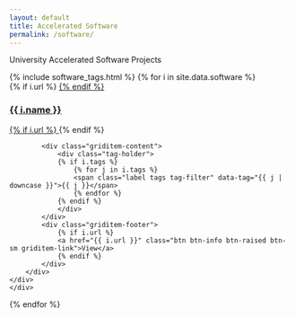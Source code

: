 ```yaml
---
layout: default
title: Accelerated Software
permalink: /software/
---
```


University Accelerated Software Projects

<div class="griditem row">
{% include software_tags.html %}
{% for i in site.data.software %}
<div class="griditem-item col-md-4 col-sm-6 col-xs-12" data-tags='{{ i.tags | jsonify | downcase }}'>
	<div class="well griditem-outer">
		<div class="griditem-inner">
			<a href="/static/img/{{ i.image }}" class="thickbox">
			<div class="griditem-img bordered" style="background-image: url('/static/img/{{ i.image }}');"></div>
			</a>
			{% if i.url %} <a href="{{ i.url }}"> {% endif %}
			<h3 class="griditem-headlines">{{ i.name }}</h3>
			{% if i.url %} </a> {% endif %}
			
			<div class="griditem-content">
				<div class="tag-holder">
				{% if i.tags %} 
					{% for j in i.tags %}
					<span class="label tags tag-filter" data-tag="{{ j | downcase }}">{{ j }}</span>
					{% endfor %}
				{% endif %}
				</div>		
    		</div>
			<div class="griditem-footer"> 
				{% if i.url %} 
				<a href="{{ i.url }}" class="btn btn-info btn-raised btn-sm griditem-link">View</a>
				{% endif %}
			</div>
		</div>
	</div>
	</div>
{% endfor %}
</div>
 
